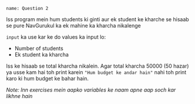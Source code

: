 ```ngMeta
name: Question 2

```

Iss program mein hum students ki ginti aur ek student ke kharche se hisaab se pure NavGurukul ka ek mahine ka kharcha nikalenge

`input` ka use kar ke do values ka input lo:

* Number of students
* Ek student ka kharcha

Iss ke hisaab se total kharcha nikalein. Agar total kharcha 50000 (50 hazar) ya usse kam hai toh print karein `"Hum budget ke andar hain"` nahi toh print karo ki hum budget ke bahar hain.

*Note: Inn exercises mein aapko variables ke naam apne aap soch kar likhne hain*
